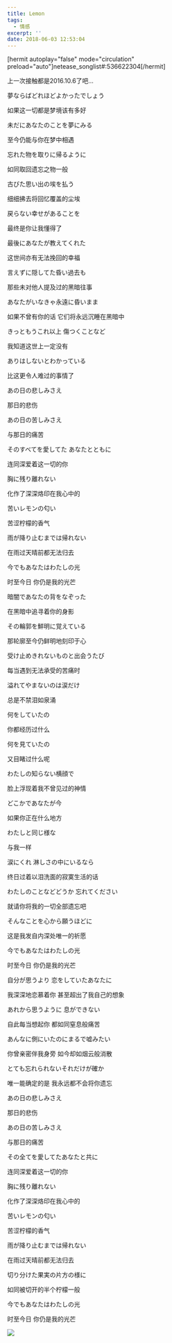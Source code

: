 ```yaml
---
title: Lemon
tags:
  - 情感
excerpt: ''
date: 2018-06-03 12:53:04
---
```


\[hermit autoplay="false" mode="circulation" preload="auto"\]netease\_songlist#:536622304\[/hermit\]

上一次接触都是2016.10.6了吧...

夢ならばどれほどよかったでしょう

如果这一切都是梦境该有多好

未だにあなたのことを夢にみる

至今仍能与你在梦中相遇

忘れた物を取りに帰るように

如同取回遗忘之物一般

古びた思い出の埃を払う

细细拂去将回忆覆盖的尘埃

戻らない幸せがあることを

最终是你让我懂得了

最後にあなたが教えてくれた

这世间亦有无法挽回的幸福

言えずに隠してた昏い過去も

那些未对他人提及过的黑暗往事

あなたがいなきゃ永遠に昏いまま

如果不曾有你的话 它们将永远沉睡在黑暗中

きっともうこれ以上 傷つくことなど

我知道这世上一定没有

ありはしないとわかっている

比这更令人难过的事情了

あの日の悲しみさえ

那日的悲伤

あの日の苦しみさえ

与那日的痛苦

そのすべてを愛してた あなたとともに

连同深爱着这一切的你

胸に残り離れない

化作了深深烙印在我心中的

苦いレモンの匂い

苦涩柠檬的香气

雨が降り止むまでは帰れない

在雨过天晴前都无法归去

今でもあなたはわたしの光

时至今日 你仍是我的光芒

暗闇であなたの背をなぞった

在黑暗中追寻着你的身影

その輪郭を鮮明に覚えている

那轮廓至今仍鲜明地刻印于心

受け止めきれないものと出会うたび

每当遇到无法承受的苦痛时

溢れてやまないのは涙だけ

总是不禁泪如泉涌

何をしていたの

你都经历过什么

何を見ていたの

又目睹过什么呢

わたしの知らない横顔で

脸上浮现着我不曾见过的神情

どこかであなたが今

如果你正在什么地方

わたしと同じ様な

与我一样

涙にくれ 淋しさの中にいるなら

终日过着以泪洗面的寂寞生活的话

わたしのことなどどうか 忘れてください

就请你将我的一切全部遗忘吧

そんなことを心から願うほどに

这是我发自内深处唯一的祈愿

今でもあなたはわたしの光

时至今日 你仍是我的光芒

自分が思うより 恋をしていたあなたに

我深深地恋慕着你 甚至超出了我自己的想象

あれから思うように 息ができない

自此每当想起你 都如同窒息般痛苦

あんなに側にいたのにまるで嘘みたい

你曾亲密伴我身旁 如今却如烟云般消散

とても忘れられないそれだけが確か

唯一能确定的是 我永远都不会将你遗忘

あの日の悲しみさえ

那日的悲伤

あの日の苦しみさえ

与那日的痛苦

その全てを愛してたあなたと共に

连同深爱着这一切的你

胸に残り離れない

化作了深深烙印在我心中的

苦いレモンの匂い

苦涩柠檬的香气

雨が降り止むまでは帰れない

在雨过天晴前都无法归去

切り分けた果実の片方の様に

如同被切开的半个柠檬一般

今でもあなたはわたしの光

时至今日 你仍是我的光芒

![](http://www.feiyuyu.net/wp-content/uploads/2018/08/d0dac6aed7fe22f21406f188adfabbbe.png)